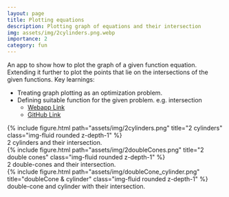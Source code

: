 ```yaml
---
layout: page
title: Plotting equations
description: Plotting graph of equations and their intersection
img: assets/img/2cylinders.png.webp
importance: 2
category: fun
---
```



An app to show how to plot the graph of a given function equation. Extending it further to plot the points that lie on the intersections of the given functions.
Key learnings:
 - Treating graph plotting as an optimization problem.
 - Defining suitable function for the given problem. e.g. intersection
    - <a href="https://share.streamlit.io/vdivakar/curves-intersection-with-gradient-descent/main/app.py#plotting-intersection-of-curves-using-gradient-descent">Webapp Link</a>
    - <a href="https://github.com/vdivakar/curves-intersection-with-gradient-descent">GitHub Link</a>


<div class="row">
    <div class="col-sm mt-3 mt-md-0">
        {% include figure.html path="assets/img/2cylinders.png" title="2 cylinders" class="img-fluid rounded z-depth-1" %}
    </div>
</div>
<div class="caption">
    2 cylinders and their intersection.
</div>

<div class="row">
    <div class="col-sm mt-3 mt-md-0">
        {% include figure.html path="assets/img/2doubleCones.png" title="2 double cones" class="img-fluid rounded z-depth-1" %}
    </div>
</div>
<div class="caption">
    2 double-cones and their intersection.
</div>

<div class="row">
    <div class="col-sm mt-3 mt-md-0">
        {% include figure.html path="assets/img/doubleCone_cylinder.png" title="doubleCone & cylinder" class="img-fluid rounded z-depth-1" %}
    </div>
</div>
<div class="caption">
    double-cone and cylinder with their intersection.
</div>

